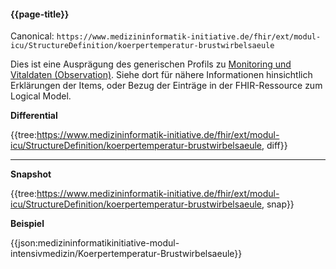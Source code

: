 #### {{page-title}}

Canonical: 
```https://www.medizininformatik-initiative.de/fhir/ext/modul-icu/StructureDefinition/koerpertemperatur-brustwirbelsaeule```
<br> 

Dies ist eine Ausprägung des generischen Profils zu [Monitoring und Vitaldaten (Observation)](https://www.medizininformatik-initiative.de/fhir/ext/modul-icu/StructureDefinition/monitoring-und-vitaldaten). Siehe dort für nähere Informationen hinsichtlich Erklärungen der Items, oder Bezug der Einträge in der FHIR-Ressource zum Logical Model. 


**Differential**

{{tree:https://www.medizininformatik-initiative.de/fhir/ext/modul-icu/StructureDefinition/koerpertemperatur-brustwirbelsaeule, diff}}

---

**Snapshot**

{{tree:https://www.medizininformatik-initiative.de/fhir/ext/modul-icu/StructureDefinition/koerpertemperatur-brustwirbelsaeule, snap}}

**Beispiel**

{{json:medizininformatikinitiative-modul-intensivmedizin/Koerpertemperatur-Brustwirbelsaeule}}